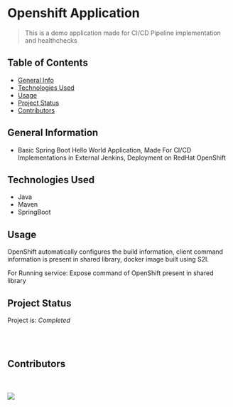 # Openshift Application
> This is a demo application made for CI/CD Pipeline implementation and healthchecks
<!-- > Live demo [_here_](https://www.example.com). If you have the project hosted somewhere, include the link here. -->

## Table of Contents
* [General Info](#general-information)
* [Technologies Used](#technologies-used)
* [Usage](#usage)
* [Project Status](#project-status)
* [Contributors](#contributors)
<!-- * [License](#license) -->


## General Information
- Basic Spring Boot Hello World Application, Made For CI/CD Implementations in External Jenkins, Deployment on RedHat OpenShift


## Technologies Used
- Java
- Maven
- SpringBoot


## Usage
OpenShift automatically configures the build information, client command information is present in shared library, docker image built using S2I. 


For Running service:
Expose command of OpenShift present in shared library


## Project Status
Project is: _Completed_ 


<br>
<br>

## Contributors 
<br>
<br>

<a href="https://github.com/yashbhangdia/shared-pipeline/graphs/contributors">
  <img src="https://contrib.rocks/image?repo=yashbhangdia/shared-pipeline" />
</a>
<br>

<!-- Optional -->
<!-- ## License -->
<!-- This project is open source and available under the [... License](). -->

<!-- You don't have to include all sections - just the one's relevant to your project -->
